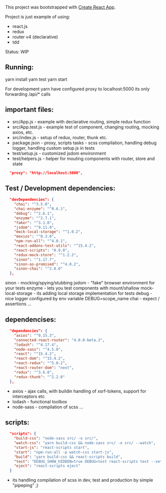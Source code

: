 This project was bootstrapped with [Create React App](https://github.com/facebookincubator/create-react-app).

Project is just example of using:

* react.js
* redux
* router v4 (declarative) 
* tdd

Status: WIP

## Running:

yarn install
yarn test
yarn start 

For development yarn have configured proxy to localhost:5000
its only forwarding /api/* calls

## important files:


* src/App.js - example with declarative routing, simple redux function
* src/App.test.js - example test of component, changing routing, mocking axios, etc.
* src/index.js - setup of redux, router, thunk etc.
* package.json - proxy, scripts tasks - scss compilation, handling debug logger, handling custom setup.js in tests
* test/setup.js - customized jsdom environment
* test/helpers.js - helper for mouting components with router, store and state


```json
  "proxy": "http://localhost:5000",
```

## Test / Development dependencies: 

```json
  "devDependencies": {
    "chai": "^3.5.0",
    "chai-enzyme": "^0.6.1",
    "debug": "^2.6.1",
    "enzyme": "^2.7.1",
    "faker": "^3.1.0",
    "jsdom": "^9.11.0",
    "mock-local-storage": "^1.0.2",
    "moxios": "^0.3.0",
    "npm-run-all": "^4.0.1",
    "react-addons-test-utils": "^15.4.2",
    "react-scripts": "0.9.0",
    "redux-mock-store": "^1.2.2",
    "sinon": "^1.17.7",
    "sinon-as-promised": "^4.0.2",
    "sinon-chai": "^2.8.0"
  },
```  
sinon - mocking/spying/stubbing 
jsdom - "fake" browser environment for your tests
enzyme - lets you test components with mount/shallow 
mock-local-storage - its adding local storage implementation for tests
debug - nice logger configured by env variable DEBUG=scope_name
chai - expect / assertions
...

## dependencises:

```json
  "dependencies": {
    "axios": "^0.15.3",
    "connected-react-router": "4.0.0-beta.3",
    "lodash": "^4.17.4",
    "node-sass": "^4.5.0",
    "react": "^15.4.2",
    "react-dom": "^15.4.2",
    "react-redux": "^5.0.2",
    "react-router-dom": "next",
    "redux": "^3.6.0",
    "redux-thunk": "^2.2.0"
  },
```
* axios - ajax calls, with buildin handling of xsrf-tokens, support for interceptors etc
* lodash - functional toolbox
* node-sass - compilation of scss
...

## scripts:

```json
  "scripts": {
    "build-css": "node-sass src/ -o src/",
    "watch-css": "yarn build-css && node-sass src/ -o src/ --watch",
    "start-js": "react-scripts start",
    "start": "npm-run-all -p watch-css start-js",
    "build": "yarn build-css && react-scripts build",
    "test": "DEBUG_SHOW_HIDDEN=true DEBUG=test react-scripts test --setupTestFrameworkScriptFile ./test/setup.js",
    "eject": "react-scripts eject"
  }
```
* its handling compilation of scss in dev, test and production by simple "pipeping" ;)